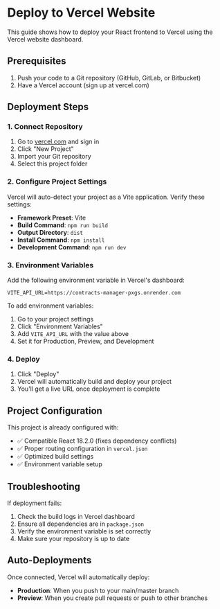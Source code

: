 # Deploy to Vercel Website

This guide shows how to deploy your React frontend to Vercel using the Vercel website dashboard.

## Prerequisites

1. Push your code to a Git repository (GitHub, GitLab, or Bitbucket)
2. Have a Vercel account (sign up at vercel.com)

## Deployment Steps

### 1. Connect Repository
1. Go to [vercel.com](https://vercel.com) and sign in
2. Click "New Project"
3. Import your Git repository
4. Select this project folder

### 2. Configure Project Settings
Vercel will auto-detect your project as a Vite application. Verify these settings:

- **Framework Preset**: Vite
- **Build Command**: `npm run build`
- **Output Directory**: `dist`
- **Install Command**: `npm install`
- **Development Command**: `npm run dev`

### 3. Environment Variables
Add the following environment variable in Vercel's dashboard:

```
VITE_API_URL=https://contracts-manager-pxgs.onrender.com
```

To add environment variables:
1. Go to your project settings
2. Click "Environment Variables"
3. Add `VITE_API_URL` with the value above
4. Set it for Production, Preview, and Development

### 4. Deploy
1. Click "Deploy"
2. Vercel will automatically build and deploy your project
3. You'll get a live URL once deployment is complete

## Project Configuration

This project is already configured with:
- ✅ Compatible React 18.2.0 (fixes dependency conflicts)
- ✅ Proper routing configuration in `vercel.json`
- ✅ Optimized build settings
- ✅ Environment variable setup

## Troubleshooting

If deployment fails:
1. Check the build logs in Vercel dashboard
2. Ensure all dependencies are in `package.json`
3. Verify the environment variable is set correctly
4. Make sure your repository is up to date

## Auto-Deployments

Once connected, Vercel will automatically deploy:
- **Production**: When you push to your main/master branch
- **Preview**: When you create pull requests or push to other branches

